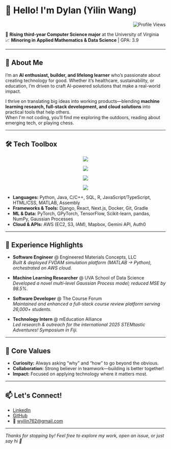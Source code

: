 # 👋 Hello! I'm Dylan (Yilin Wang)

<p align="right"><img src="https://komarev.com/ghpvc/?username=yilinw762&color=0e75b6&style=flat-square" alt="Profile Views"/></p>

🌱 **Rising third-year Computer Science major** at the University of Virginia  
📈 **Minoring in Applied Mathematics & Data Science** | GPA: 3.9

---

## 🚀 About Me

I’m an **AI enthusiast, builder, and lifelong learner** who’s passionate about creating technology for good. Whether it’s healthcare, sustainability, or education, I’m driven to craft AI-powered solutions that make a real-world impact.

I thrive on translating big ideas into working products—blending **machine learning research, full-stack development, and cloud solutions** into practical tools that help others.  
When I'm not coding, you’ll find me exploring the outdoors, reading about emerging tech, or playing chess.

---

## 🛠️ Tech Toolbox

<p align="center">
  <img src="https://skillicons.dev/icons?i=python,java,cpp,c,r,js,ts,html,css,matlab,assembly" />
</p>
<p align="center">
  <img src="https://skillicons.dev/icons?i=django,react,nextjs,docker,git,gradle" />
</p>
<p align="center">
  <img src="https://skillicons.dev/icons?i=pytorch,tensorflow,sklearn,pandas,numpy" />
</p>
<p align="center">
  <img src="https://skillicons.dev/icons?i=aws" />
</p>

- **Languages:** Python, Java, C/C++, SQL, R, JavaScript/TypeScript, HTML/CSS, MATLAB, Assembly  
- **Frameworks & Tools:** Django, React, Next.js, Docker, Git, Gradle  
- **ML & Data:** PyTorch, GPyTorch, TensorFlow, Scikit-learn, pandas, NumPy, Gaussian Processes  
- **Cloud & APIs:** AWS (EC2, S3, IAM), Mapbox, Gemini API, Auth0

---

## 💼 Experience Highlights

- **Software Engineer** @ Engineered Materials Concepts, LLC  
  *Built & deployed FVDAM simulation platform (MATLAB → Python), orchestrated on AWS cloud.*

- **Machine Learning Researcher** @ UVA School of Data Science  
  *Developed a novel multi-level Gaussian Process model; reduced MSE by 98.5%.*

- **Software Developer** @ The Course Forum  
  *Maintained and enhanced a full-stack course review platform serving 26,000+ students.*

- **Technology Intern** @ mEducation Alliance  
  *Led research & outreach for the international 2025 STEMtastic Adventures! Symposium in Fiji.*

---

## 🌟 Core Values

- **Curiosity:** Always asking “why” and “how” to go beyond the obvious.
- **Collaboration:** Strong believer in teamwork—building is better together!
- **Impact:** Focused on applying technology where it matters most.

---

## 📫 Let's Connect!

- [LinkedIn](https://linkedin.com/in/yilinwang762)  
- [GitHub](https://github.com/yilinw762)  
- 📧 wyilin762@gmail.com

---

_Thanks for stopping by! Feel free to explore my work, open an issue, or just say hi 👋_
